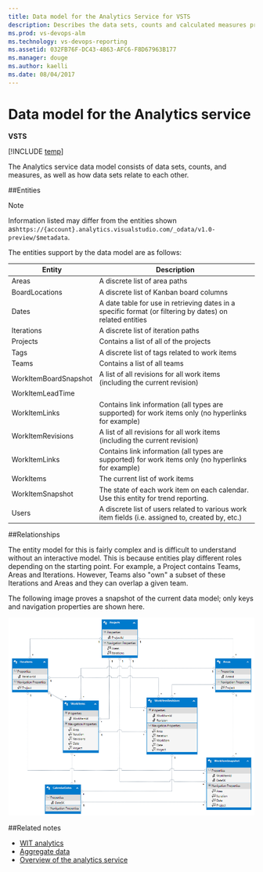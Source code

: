 ```yaml
---
title: Data model for the Analytics Service for VSTS  
description: Describes the data sets, counts and calculated measures provided with the Analytics service for Visual Studio Team Services (VSTS) 
ms.prod: vs-devops-alm
ms.technology: vs-devops-reporting
ms.assetid: 032FB76F-DC43-4863-AFC6-F8D67963B177  
ms.manager: douge
ms.author: kaelli
ms.date: 08/04/2017
---
```


# Data model for the Analytics service  

**VSTS**  

[!INCLUDE [temp](../_shared/analytics-preview.md)]


The Analytics service data model consists of data sets, counts, and measures, as well as how data sets relate to each other.  

##Entities  

>[!NOTE]  
>Information listed may differ from the entities shown as```https://{account}.analytics.visualstudio.com/_odata/v1.0-preview/$metadata```.  

The entities support by the data model are as follows:  

| Entity | Description|  
|--------|------------|  
|Areas | A discrete list of area paths |  
|BoardLocations | A discrete list of Kanban board columns |  
|Dates | A date table for use in retrieving dates in a specific format (or filtering by dates) on related entities|  
|Iterations | A discrete list of iteration paths|  
|Projects | Contains a list of all of the projects|  
|Tags | A discrete list of tags related to work items|  
|Teams | Contains a list of all teams|  
|WorkItemBoardSnapshot | A list of all revisions for all work items (including the current revision)|  
|WorkItemLeadTime |  |  
|WorkItemLinks | Contains link information (all types are supported) for work items only (no hyperlinks for example)|  
|WorkItemRevisions | A list of all revisions for all work items (including the current revision)|  
|WorkItemLinks | Contains link information (all types are supported) for work items only (no hyperlinks for example)|  
|WorkItems | The current list of work items|  
|WorkItemSnapshot | The state of each work item on each calendar. Use this entity for trend reporting. |  
|Users | A discrete list of users related to various work item fields (i.e. assigned to, created by, etc.)|  


##Relationships

The entity model for this is fairly complex and is difficult to understand without an interactive model. This is because entities play
different roles depending on the starting point. For example, a Project contains Teams, Areas and Iterations. However, Teams also "own" a subset of these Iterations and Areas and they can overlap a given team. 

The following image proves a snapshot of the current data model; only keys and navigation properties are shown here.

![Analytics Service Data Model](_img/datamodel.png)


##Related notes 

- [WIT analytics](wit-analytics.md)  
- [Aggregate data](aggregated-data-analytics.md)
- [Overview of the analytics service](overview-analytics-service.md)


